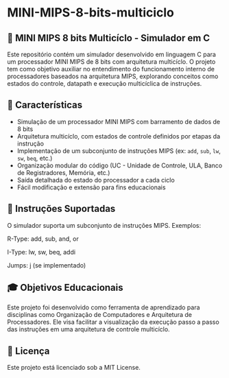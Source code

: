 # MINI-MIPS-8-bits-multiciclo

## 🧠 MINI MIPS 8 bits Multicíclo - Simulador em C

Este repositório contém um simulador desenvolvido em linguagem C para um processador MINI MIPS de 8 bits com arquitetura multicíclo. O projeto tem como objetivo auxiliar no entendimento do funcionamento interno de processadores baseados na arquitetura MIPS, explorando conceitos como estados do controle, datapath e execução multicíclica de instruções.

## 🚀 Características

- Simulação de um processador MINI MIPS com barramento de dados de 8 bits
- Arquitetura multicíclo, com estados de controle definidos por etapas da instrução
- Implementação de um subconjunto de instruções MIPS (ex: `add`, `sub`, `lw`, `sw`, `beq`, etc.)
- Organização modular do código (UC - Unidade de Controle, ULA, Banco de Registradores, Memória, etc.)
- Saída detalhada do estado do processador a cada ciclo
- Fácil modificação e extensão para fins educacionais

## 📘 Instruções Suportadas
O simulador suporta um subconjunto de instruções MIPS. Exemplos:

R-Type: add, sub, and, or

I-Type: lw, sw, beq, addi

Jumps: j (se implementado)

## 🎓 Objetivos Educacionais
Este projeto foi desenvolvido como ferramenta de aprendizado para disciplinas como Organização de Computadores e Arquitetura de Processadores. Ele visa facilitar a visualização da execução passo a passo das instruções em uma arquitetura de controle multicíclo.

## 📄 Licença
Este projeto está licenciado sob a MIT License.
